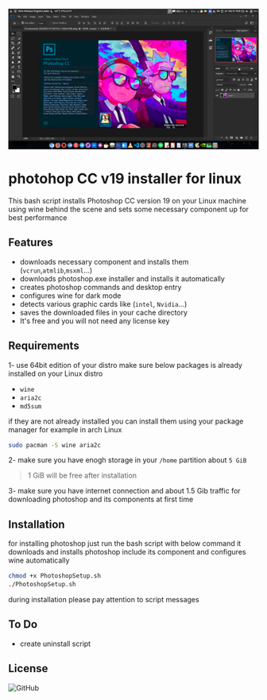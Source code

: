 ![screenshot](images/Screenshot.png)
# photohop CC v19 installer for linux
This bash script installs Photoshop CC version 19 on your Linux machine using wine behind the scene
and sets some necessary component up for best performance

## Features
* downloads necessary component and installs them (`vcrun`,`atmlib`,`msxml`...)
* downloads photoshop.exe installer and installs it automatically
* creates photoshop commands and desktop entry
* configures wine for dark mode
* detects various graphic cards like (`intel`, `Nvidia`...)
* saves the downloaded files in your cache directory
* It's free and you will not need any license key

## Requirements
1- use 64bit edition of your distro
make sure below packages is already installed on your Linux distro
* `wine`
* `aria2c`
* `md5sum`

if they are not already installed you can install them using your package manager for example in arch Linux
```bash
sudo pacman -S wine aria2c
``` 
2- make sure you have enogh storage in your `/home` partition about `5 GiB`
> 1 GiB will be free after installation

3- make sure you have internet connection and about 1.5 Gib traffic for downloading photoshop and its components at first time

## Installation
for installing photoshop just run the bash script with below command it downloads and installs photoshop include its component and configures wine automatically

```bash
chmod +x PhotoshopSetup.sh
./PhotoshopSetup.sh
```
during installation please pay attention to script messages

## To Do
* create uninstall script


## License
![GitHub](https://img.shields.io/github/license/Gictorbit/photoshopCClinux?style=for-the-badge)
